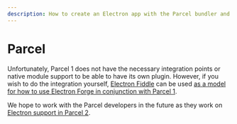 ```yaml
---
description: How to create an Electron app with the Parcel bundler and Electron Forge
---
```


# Parcel

Unfortunately, Parcel 1 does not have the necessary integration points or native module support to be able to have its own plugin. However, if you wish to do the integration yourself, [Electron Fiddle](https://electronjs.org/fiddle) can be used [as a model for how to use Electron Forge in conjunction with Parcel 1](https://github.com/electron/fiddle/blob/v0.19.0/tools/parcel-build.js).

We hope to work with the Parcel developers in the future as they work on [Electron support in Parcel 2](https://github.com/parcel-bundler/parcel/issues/2492).
